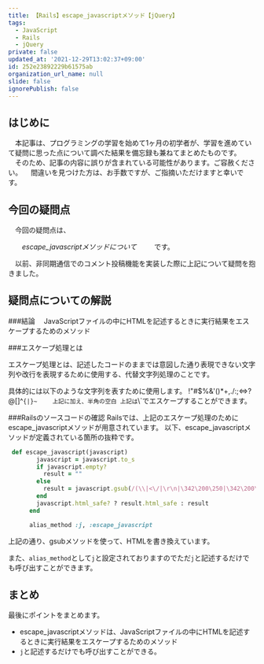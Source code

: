 ```yaml
---
title: 【Rails】escape_javascriptメソッド【jQuery】
tags:
  - JavaScript
  - Rails
  - jQuery
private: false
updated_at: '2021-12-29T13:02:37+09:00'
id: 252e23892229b61575ab
organization_url_name: null
slide: false
ignorePublish: false
---
```

## はじめに
　本記事は、プログラミングの学習を始めて1ヶ月の初学者が、学習を進めていて疑問に思った点について調べた結果を備忘録も兼ねてまとめたものです。
　そのため、記事の内容に誤りが含まれている可能性があります。ご容赦ください。
　間違いを見つけた方は、お手数ですが、ご指摘いただけますと幸いです。

## 今回の疑問点
　今回の疑問点は、

　　_escape_javascriptメソッドについて_
　
　です。　

 　以前、非同期通信でのコメント投稿機能を実装した際に上記について疑問を抱きました。

## 疑問点についての解説

###結論
　JavaScriptファイルの中にHTMLを記述するときに実行結果をエスケープするためのメソッド

###エスケープ処理とは

 エスケープ処理とは、記述したコードのままでは意図した通り表現できない文字列や改行を表現するために使用する、代替文字列処理のことです。

具体的には以下のような文字列を表すために使用します。
!"#$%&'()*+,./:;<=>?@[\]^`{|}~　　
上記に加え、半角の空白
上記は`\\`でエスケープすることができます。

###Railsのソースコードの確認
Railsでは、上記のエスケープ処理のためにescape_javascriptメソッドが用意されています。
以下、escape_javascriptメソッドが定義されている箇所の抜粋です。

```.rb
 def escape_javascript(javascript)
        javascript = javascript.to_s
        if javascript.empty?
          result = ""
        else
          result = javascript.gsub(/(\\|<\/|\r\n|\342\200\250|\342\200\251|[\n\r"']|[`]|[$])/u, JS_ESCAPE_MAP)
        end
        javascript.html_safe? ? result.html_safe : result
      end

      alias_method :j, :escape_javascript
```


上記の通り、gsubメソッドを使って、HTMLを書き換えています。

また、`alias_method`として`j`と設定されておりますのでただ`j`と記述するだけでも呼び出すことができます。


## まとめ
最後にポイントをまとめます。

- escape_javascriptメソッドは、JavaScriptファイルの中にHTMLを記述するときに実行結果をエスケープするためのメソッド
- `j`と記述するだけでも呼び出すことができる。
